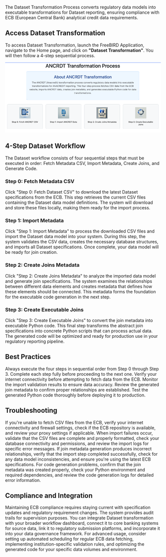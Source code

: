 The Dataset Transformation Process converts regulatory data models into executable transformations for Dataset reporting, ensuring compliance with ECB (European Central Bank) analytical credit data requirements.

## Access Dataset Transformation

To access Dataset Transformation, launch the FreeBIRD Application, navigate to the Home page, and click on **"Dataset Transformation"**. You will then follow a 4-step sequential process.

![Dataset Transformation Process](images/screenshots/dataset/dataset_do.png)

## 4-Step Dataset Workflow

The Dataset workflow consists of four sequential steps that must be executed in order: Fetch Metadata CSV, Import Metadata, Create Joins, and Generate Code.

### Step 0: Fetch Metadata CSV

Click "Step 0: Fetch Dataset CSV" to download the latest Dataset specifications from the ECB. This step retrieves the current CSV files containing the Dataset data model definitions. The system will download and store these files locally, making them ready for the import process.

### Step 1: Import Metadata

Click "Step 1: Import Metadata" to process the downloaded CSV files and import the Dataset data model into your system. During this step, the system validates the CSV data, creates the necessary database structures, and imports all Dataset specifications. Once complete, your data model will be ready for join creation.

### Step 2: Create Joins Metadata

Click "Step 2: Create Joins Metadata" to analyze the imported data model and generate join specifications. The system examines the relationships between different data elements and creates metadata that defines how these elements should be connected. This metadata forms the foundation for the executable code generation in the next step.

### Step 3: Create Executable Joins

Click "Step 3: Create Executable Joins" to convert the join metadata into executable Python code. This final step transforms the abstract join specifications into concrete Python scripts that can process actual data. The generated code will be optimized and ready for production use in your regulatory reporting pipeline.

## Best Practices

Always execute the four steps in sequential order from Step 0 through Step 3. Complete each step fully before proceeding to the next one. Verify your internet connectivity before attempting to fetch data from the ECB. Monitor the import validation results to ensure data accuracy. Review the generated join metadata to confirm proper relationships are established. Test the generated Python code thoroughly before deploying it to production.

## Troubleshooting

If you're unable to fetch CSV files from the ECB, verify your internet connectivity and firewall settings, check if the ECB repository is available, and review your proxy settings if applicable. When import failures occur, validate that the CSV files are complete and properly formatted, check your database connectivity and permissions, and review the import logs for specific error messages. If join metadata generation produces incorrect relationships, verify that the import step completed successfully, check for any data model inconsistencies, and ensure you're using the latest ECB specifications. For code generation problems, confirm that the join metadata was created properly, check your Python environment and required dependencies, and review the code generation logs for detailed error information.

## Compliance and Integration

Maintaining ECB compliance requires staying current with specification updates and regulatory requirement changes. The system provides audit trails for supervision purposes. You can integrate Dataset transformation with your broader workflow dashboard, connect it to core banking systems for source data, link it to regulatory submission platforms, and incorporate it into your data governance framework. For advanced usage, consider setting up automated scheduling for regular ECB data fetching, implementing institution-specific validation rules, and optimizing the generated code for your specific data volumes and environment.
